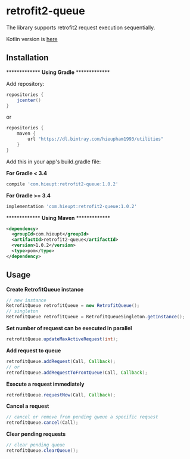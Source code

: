 # retrofit2-queue
The library supports retrofit2 request execution sequentially.

Kotlin version is <a href="https://github.com/hieupham1993/retrofit2-queue-kotlin">here</a>

## Installation
************* **Using Gradle** *************

Add repository:
```groovy
repositories {
    jcenter()
}
```
or
```groovy
repositories {
    maven {
        url "https://dl.bintray.com/hieupham1993/utilities" 
    }
}
```
Add this in your app's build.gradle file:

**For Gradle < 3.4**

```groovy
compile 'com.hieupt:retrofit2-queue:1.0.2'
```

**For Gradle >= 3.4**

```groovy
implementation 'com.hieupt:retrofit2-queue:1.0.2'
```
************* **Using Maven** *************
```xml
<dependency>
  <groupId>com.hieupt</groupId>
  <artifactId>retrofit2-queue</artifactId>
  <version>1.0.2</version>
  <type>pom</type>
</dependency>
```
## Usage
**Create RetrofitQueue instance**
```java
// new instance
RetrofitQueue retrofitQueue = new RetrofitQueue();
// singleton
RetrofitQueue retrofitQueue = RetrofitQueueSingleton.getInstance();
```
**Set number of request can be executed in parallel**
```java
retrofitQueue.updateMaxActiveRequest(int);
```
**Add request to queue**
```java
retrofitQueue.addRequest(Call, Callback);
// or
retrofitQueue.addRequestToFrontQueue(Call, Callback);
```
**Execute a request immediately**
```java
retrofitQueue.requestNow(Call, Callback);
```
**Cancel a request**
```java
// cancel or remove from pending queue a specific request
retrofitQueue.cancel(Call);
```
**Clear pending requests**
```java
// clear pending queue
retrofitQueue.clearQueue();
```
